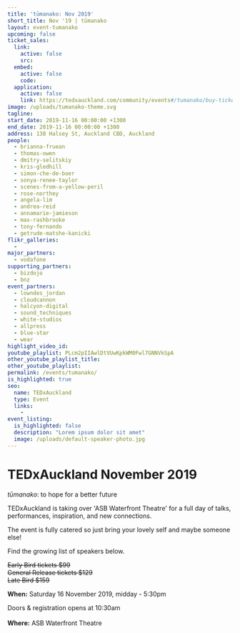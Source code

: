 ```yaml
---
title: 'tūmanako: Nov 2019'
short_title: Nov '19 | tūmanako
layout: event-tumanako
upcoming: false
ticket_sales:
  link:
    active: false
    src:
  embed:
    active: false
    code:
  application:
    active: false
    link: https://tedxauckland.com/community/events#/tumanako/buy-tickets
image: /uploads/tumanako-theme.svg
tagline:
start_date: 2019-11-16 00:00:00 +1300
end_date: 2019-11-16 00:00:00 +1300
address: 138 Halsey St, Auckland CBD, Auckland
people:
  - brianna-fruean
  - thomas-owen
  - dmitry-selitskiy
  - kris-gledhill
  - simon-che-de-boer
  - sonya-renee-taylor
  - scenes-from-a-yellow-peril
  - rose-northey
  - angela-lim
  - andrea-reid
  - annamarie-jamieson
  - max-rashbrooke
  - tony-fernando
  - getrude-matshe-kanicki
flikr_galleries:
  -
major_partners:
  - vodafone
supporting_partners:
  - bizdojo
  - bnz
event_partners:
  - lowndes_jordan
  - cloudcannon
  - halcyon-digital
  - sound_techniques
  - white-studios
  - allpress
  - blue-star
  - wear
highlight_video_id:
youtube_playlist: PLcm2pIIAwlDtVUwKpkWM0Fwl7GNNVkSpA
other_youtube_playlist_title:
other_youtube_playlist:
permalink: /events/tumanako/
is_highlighted: true
seo:
  name: TEDxAuckland
  type: Event
  links:
    -
event_listing:
  is_highlighted: false
  description: "Lorem ipsum dolor sit amet"
  image: /uploads/default-speaker-photo.jpg
---
```

# TEDxAuckland November 2019

*tūmanako*\: to hope for a better future

TEDxAuckland is taking over 'ASB Waterfront Theatre' for a full day of talks, performances, inspiration, and new connections.

The event is fully catered so just bring your lovely self and maybe someone else\!

Find the growing list of speakers below.

~~Early Bird tickets $99<br>General Release tickets $129~~<br>~~Late Bird $159~~

**When:** Saturday 16 November 2019, midday - 5:30pm

Doors & registration opens at 10:30am<br><br>**Where:** ASB Waterfront Theatre